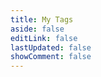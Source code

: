 ```yaml
---
title: My Tags
aside: false
editLink: false
lastUpdated: false
showComment: false
---
```


<ClientOnly>
	<Tag />
</ClientOnly>
